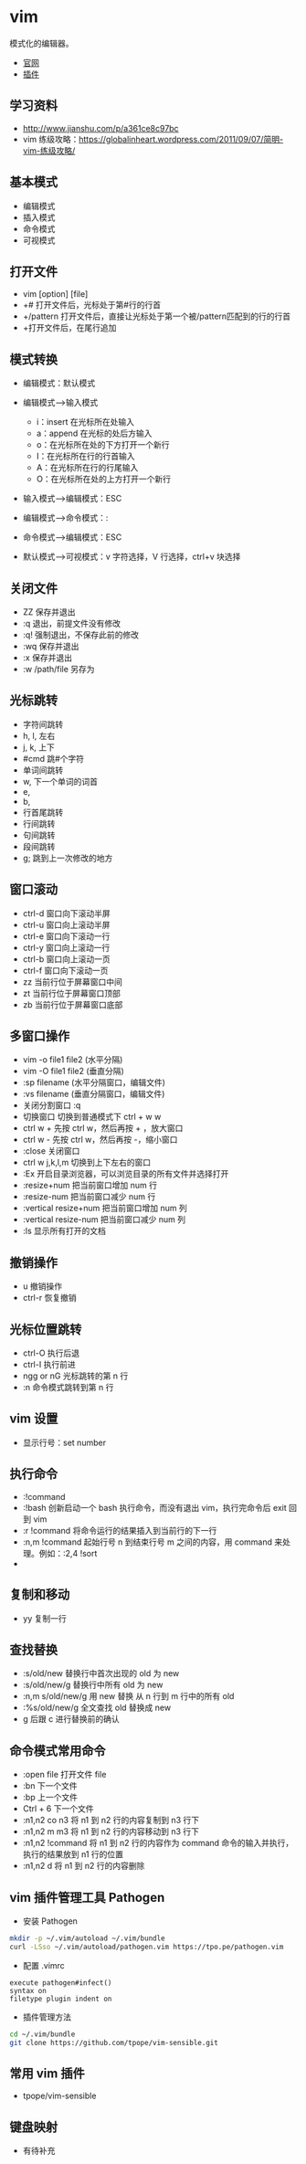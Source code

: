# vim

模式化的编辑器。

- [官网](http://www.vim.org/)  
- [插件](http://www.vim.org/scripts/script_search_results.php?order_by=rating)  

## 学习资料

- http://www.jianshu.com/p/a361ce8c97bc
- vim 练级攻略：https://globalinheart.wordpress.com/2011/09/07/简明-vim-练级攻略/  

## 基本模式

- 编辑模式
- 插入模式
- 命令模式
- 可视模式

## 打开文件

- vim [option] [file]
- +# 打开文件后，光标处于第#行的行首
- +/pattern 打开文件后，直接让光标处于第一个被/pattern匹配到的行的行首
- +打开文件后，在尾行追加

## 模式转换

- 编辑模式：默认模式
- 编辑模式-->输入模式

   - i：insert 在光标所在处输入
   - a：append 在光标的处后方输入
   - o：在光标所在处的下方打开一个新行
   - I：在光标所在行的行首输入
   - A：在光标所在行的行尾输入
   - O：在光标所在处的上方打开一个新行

- 输入模式-->编辑模式：ESC
- 编辑模式-->命令模式：:
- 命令模式-->编辑模式：ESC
- 默认模式-->可视模式：v 字符选择，V 行选择，ctrl+v 块选择

## 关闭文件

- ZZ 保存并退出
- :q 退出，前提文件没有修改
- :q! 强制退出，不保存此前的修改
- :wq 保存并退出
- :x 保存并退出
- :w /path/file 另存为

## 光标跳转

- 字符间跳转
- h, l, 左右
- j, k, 上下
- #cmd 跳#个字符
- 单词间跳转
- w, 下一个单词的词首
- e,
- b,
- 行首尾跳转
- 行间跳转
- 句间跳转
- 段间跳转
- g; 跳到上一次修改的地方

## 窗口滚动

- ctrl-d 窗口向下滚动半屏
- ctrl-u 窗口向上滚动半屏
- ctrl-e 窗口向下滚动一行
- ctrl-y 窗口向上滚动一行
- ctrl-b 窗口向上滚动一页
- ctrl-f 窗口向下滚动一页
- zz     当前行位于屏幕窗口中间
- zt     当前行位于屏幕窗口顶部
- zb     当前行位于屏幕窗口底部
 
## 多窗口操作

- vim -o file1 file2 (水平分隔)  
- vim -O file1 file2 (垂直分隔)  
- :sp filename (水平分隔窗口，编辑文件)  
- :vs filename (垂直分隔窗口，编辑文件)  
- 关闭分割窗口 :q  
- 切换窗口 切换到普通模式下 ctrl + w w  
- ctrl w + 先按 ctrl w，然后再按 + ，放大窗口
- ctrl w - 先按 ctrl w，然后再按 -，缩小窗口
- :close 关闭窗口
- ctrl w j,k,l,m 切换到上下左右的窗口
- :Ex 开启目录浏览器，可以浏览目录的所有文件并选择打开
- :resize+num 把当前窗口增加 num 行
- :resize-num 把当前窗口减少 num 行
- :vertical resize+num 把当前窗口增加 num 列
- :vertical resize-num 把当前窗口减少 num 列
- :ls 显示所有打开的文档


## 撤销操作

- u 撤销操作
- ctrl-r 恢复撤销

## 光标位置跳转

- ctrl-O 执行后退
- ctrl-I 执行前进
- ngg or nG 光标跳转的第 n 行
- :n 命令模式跳转到第 n 行

## vim 设置

- 显示行号：set number

## 执行命令

- :!command
- :!bash  创新启动一个 bash 执行命令，而没有退出 vim，执行完命令后 exit 回到 vim
- :r !command  将命令运行的结果插入到当前行的下一行
- :n,m !command 起始行号 n 到结束行号 m 之间的内容，用 command 来处理。例如：:2,4 !sort
- 

## 复制和移动

- yy 复制一行

## 查找替换

- :s/old/new 替换行中首次出现的 old 为 new
- :s/old/new/g 替换行中所有 old 为 new
- :n,m s/old/new/g 用 new 替换 从 n 行到 m 行中的所有 old
- :%s/old/new/g 全文查找 old 替换成 new
- g 后跟 c 进行替换前的确认

## 命令模式常用命令

- :open file 打开文件 file
- :bn 下一个文件
- :bp 上一个文件
- Ctrl + 6 下一个文件
- :n1,n2 co n3 将 n1 到 n2 行的内容复制到 n3 行下
- :n1,n2 m m3 将 n1 到 n2 行的内容移动到 n3 行下
- :n1,n2 !command 将 n1 到 n2 行的内容作为 command 命令的输入并执行，执行的结果放到 n1 行的位置
- :n1,n2 d 将 n1 到 n2 行的内容删除

## vim 插件管理工具 Pathogen

- 安装 Pathogen
```bash
mkdir -p ~/.vim/autoload ~/.vim/bundle
curl -LSso ~/.vim/autoload/pathogen.vim https://tpo.pe/pathogen.vim
```
- 配置 .vimrc
```
execute pathogen#infect()
syntax on
filetype plugin indent on
```
- 插件管理方法
```bash
cd ~/.vim/bundle
git clone https://github.com/tpope/vim-sensible.git
```

## 常用 vim 插件

- tpope/vim-sensible

## 键盘映射

- 有待补充


